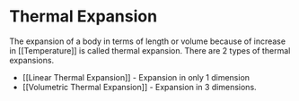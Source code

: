 # Thermal Expansion

The expansion of a body in terms of length or volume because of increase in [[Temperature]] is called thermal expansion. There are 2 types of thermal expansions.

- [[Linear Thermal Expansion]] - Expansion in only 1 dimension
- [[Volumetric Thermal Expansion]] - Expansion in 3 dimensions.

